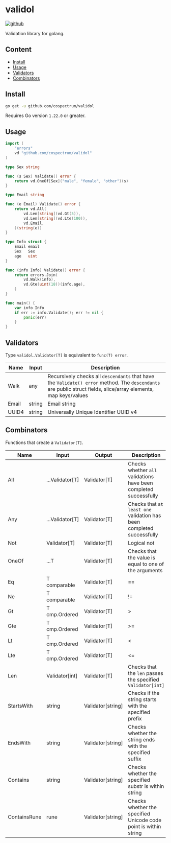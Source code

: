 # validol
[![github]](https://github.com/cospectrum/validol)

[github]: https://img.shields.io/badge/github-cospectrum/validol-8da0cb?logo=github

Validation library for golang.

## Content
- [Install](#install)
- [Usage](#usage)
- [Validators](#validators)
- [Combinators](#combinators)

## Install
```sh
go get -u github.com/cospectrum/validol
```
Requires Go version `1.22.0` or greater.

## Usage
```go
import (
	"errors"
	vd "github.com/cospectrum/validol"
)

type Sex string

func (s Sex) Validate() error {
	return vd.OneOf[Sex]("male", "female", "other")(s)
}

type Email string

func (e Email) Validate() error {
	return vd.All(
		vd.Len[string](vd.Gt(5)),
		vd.Len[string](vd.Lte(100)),
		vd.Email,
	)(string(e))
}

type Info struct {
	Email email
	Sex   Sex
	age   uint
}

func (info Info) Validate() error {
	return errors.Join(
		vd.Walk(info),
		vd.Gte(uint(18))(info.age),
	)
}

func main() {
	var info Info
	if err := info.Validate(); err != nil {
		panic(err)
	}
}
```

## Validators
Type `validol.Validator[T]` is equivalent to `func(T) error`.

| Name | Input | Description | 
| - | - | - |
| Walk | any | Recursively checks all `descendants` that have the `Validate() error` method. The `descendants` are public struct fields, slice/array elements, map keys/values |
| Email | string | Email string |
| UUID4 | string | Universally Unique Identifier UUID v4 |

## Combinators
Functions that create a `Validator[T]`.

| Name | Input | Output | Description |
| - | - | - | - |
| All | ...Validator[T] | Validator[T] | Checks whether `all` validations have been completed successfully |
| Any | ...Validator[T] | Validator[T] | Checks that `at least one` validation has been completed successfully |
| Not | Validator[T] | Validator[T] | Logical not |
| OneOf | ...T | Validator[T] | Checks that the value is equal to one of the arguments | 
| Eq | T comparable | Validator[T] | == |
| Ne | T comparable | Validator[T] | != |
| Gt | T cmp.Ordered | Validator[T] | > |
| Gte | T cmp.Ordered | Validator[T] | >= |
| Lt | T cmp.Ordered | Validator[T] | < |
| Lte | T cmp.Ordered | Validator[T] | <= |
| Len | Validator[int] | Validator[T] | Checks that the `len` passes the specified `Validator[int]` |
| StartsWith | string | Validator[string] | Checks if the string starts with the specified prefix |
| EndsWith | string | Validator[string] | Checks whether the string ends with the specified suffix |
| Contains | string | Validator[string] | Checks whether the specified substr is within string |
| ContainsRune | rune | Validator[string] | Checks whether the specified Unicode code point is within string |
